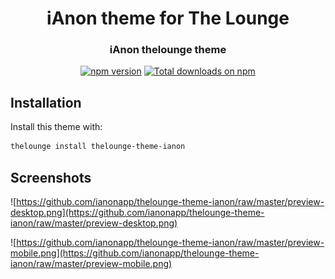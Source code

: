 <h1 align="center">
	iAnon theme for The Lounge
</h1>

<h3 align="center">
	iAnon thelounge theme
</h3>

<p align="center">
	<a href="https://yarn.pm/thelounge-theme-ianon"><img
		alt="npm version"
		src="https://img.shields.io/npm/v/thelounge-theme-ianon.svg?style=flat-square"></a>
	<a href="https://npm-stat.com/charts.html?package=thelounge-theme-ianon&from=2016-02-12"><img
		alt="Total downloads on npm"
		src="https://img.shields.io/npm/dt/thelounge-theme-ianon.svg?colorB=007dc7&style=flat-square"></a>
</p>

## Installation

Install this theme with:

```sh
thelounge install thelounge-theme-ianon
```

## Screenshots

![https://github.com/ianonapp/thelounge-theme-ianon/raw/master/preview-desktop.png](https://github.com/ianonapp/thelounge-theme-ianon/raw/master/preview-desktop.png)

![https://github.com/ianonapp/thelounge-theme-ianon/raw/master/preview-mobile.png](https://github.com/ianonapp/thelounge-theme-ianon/raw/master/preview-mobile.png)
